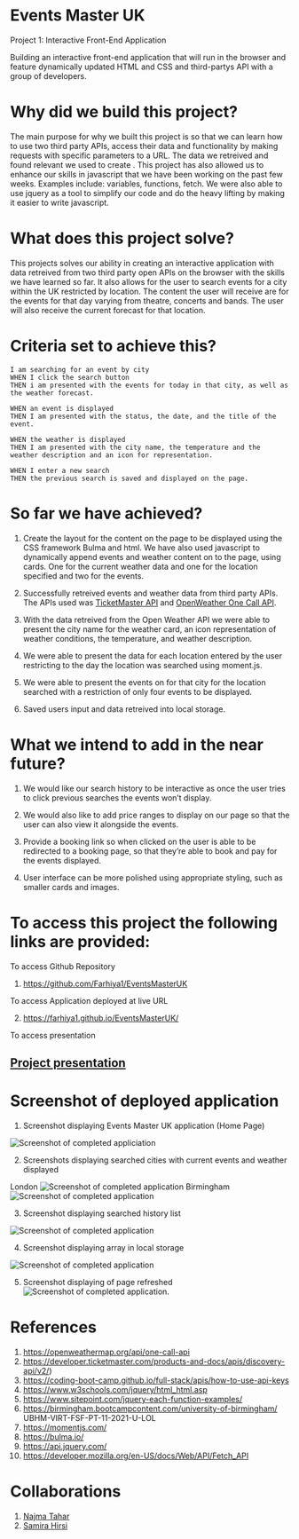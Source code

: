 # Events Master UK

Project 1: Interactive Front-End Application

Building an interactive front-end application that will run in the browser and feature dynamically updated HTML and CSS and third-partys API with a group of developers.

# Why did we build this project?

The main purpose for why we built this project is so that we can learn how to use two third party APIs, access their data and functionality by making requests with specific parameters to a URL. The data we retreived and found relevant we used to create . This project has also allowed us to enhance our skills in javascript that we have been working on the past few weeks. Examples include: variables, functions, fetch. We were also able to use jquery as a tool to simplify our code and do the heavy lifting by making it easier to write javascript.

# What does this project solve?

This projects solves our ability in creating an interactive application with data retreived from two third party open APIs on the browser with the skills we have learned so far. It also allows for the user to search events for a city within the UK restricted by location. The content the user will receive are for the events for that day varying from theatre, concerts and bands. The user will also receive the current forecast for that location.

# Criteria set to achieve this?

```
I am searching for an event by city
WHEN I click the search button
THEN i am presented with the events for today in that city, as well as the weather forecast.

WHEN an event is displayed
THEN I am presented with the status, the date, and the title of the event.

WHEN the weather is displayed
THEN I am presented with the city name, the temperature and the weather description and an icon for representation.

WHEN I enter a new search
THEN the previous search is saved and displayed on the page.

```

# So far we have achieved?

1. Create the layout for the content on the page to be displayed using the CSS framework Bulma and html. We have also used javascript to dynamically append events and weather content on to the page, using cards. One for the current weather data and one for the location specified and two for the events.

2. Successfully retreived events and weather data from third party APIs. The APIs used was [TicketMaster API](https://developer.ticketmaster.com/products-and-docs/apis/discovery-api/v2/) and [OpenWeather One Call API](https://openweathermap.org/api/one-call-api).

3. With the data retreived from the Open Weather API we were able to present the city name for the weather card, an icon representation of weather conditions, the temperature, and weather description.

4. We were able to present the data for each location entered by the user restricting to the day the location was searched using moment.js.

5. We were able to present the events on for that city for the location searched with a restriction of only four events to be displayed.

6. Saved users input and data retreived into local storage.

# What we intend to add in the near future?

1. We would like our search history to be interactive as once the user tries to click previous searches the events won’t display.

2. We would also like to add price ranges to display on our page so that the user can also view it alongside the events.

3. Provide a booking link so when clicked on the user is able to be redirected to a booking page, so that they’re able to book and pay for the events displayed.

4. User interface can be more polished using appropriate styling, such as smaller cards and images.

# To access this project the following links are provided:

To access Github Repository

1. https://github.com/Farhiya1/EventsMasterUK

To access Application deployed at live URL

2. https://farhiya1.github.io/EventsMasterUK/

To access presentation

## [Project presentation](https://docs.google.com/presentation/d/1vAqNAkiIF6cIm_4CPSOFB-BZ4m0XtgwN/edit?usp=sharing&ouid=113958077381292450925&rtpof=true&sd=true)

# Screenshot of deployed application

1. Screenshot displaying Events Master UK application (Home Page)

![Screenshot of completed appliciation](./images/Screenshot1-HomePage.png)

2. Screenshots displaying searched cities with current events and weather displayed

London
![Screenshot of completed application](./images/Screenshot2-SearchedCity1.png)
Birmingham
![Screenshot of completed application](./images/Screenshot3-SearchedCity2.png)

3. Screenshot displaying searched history list

![Screenshot of completed application](./images/Screenshot4-SearchedHistoryList.png)

4. Screenshot displaying array in local storage

![Screenshot of completed application](./images/Screenshot5-LocalStorageArray.png)

5. Screenshot displaying of page refreshed
   ![Screenshot of completed application](./images/Shreenshot6-RefreshedPageLS.png).

# References

1. https://openweathermap.org/api/one-call-api
2. https://developer.ticketmaster.com/products-and-docs/apis/discovery-api/v2/)
3. https://coding-boot-camp.github.io/full-stack/apis/how-to-use-api-keys
4. https://www.w3schools.com/jquery/html_html.asp
5. https://www.sitepoint.com/jquery-each-function-examples/
6. https://birmingham.bootcampcontent.com/university-of-birmingham/
   UBHM-VIRT-FSF-PT-11-2021-U-LOL
7. https://momentjs.com/
8. https://bulma.io/
9. https://api.jquery.com/
10. https://developer.mozilla.org/en-US/docs/Web/API/Fetch_API

# Collaborations

1. [Najma Tahar](https://github.com/nt14/EventsMaster)
2. [Samira Hirsi](https://github.com/samira0101/Event-Masters-UK)
